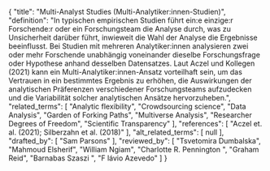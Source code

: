 {
    "title": "Multi-Analyst Studies (Multi-Analytiker:innen-Studien)",
    "definition": "In typischen empirischen Studien führt ein:e einzige:r Forschende:r oder ein Forschungsteam die Analyse durch, was zu Unsicherheit darüber führt, inwieweit die Wahl der Analyse die Ergebnisse beeinflusst. Bei Studien mit mehreren Analytiker:innen analysieren zwei oder mehr Forschende unabhängig voneinander dieselbe Forschungsfrage oder Hypothese anhand desselben Datensatzes. Laut Aczel und Kollegen (2021) kann ein Multi-Analytiker:innen-Ansatz vorteilhaft sein, um das Vertrauen in ein bestimmtes Ergebnis zu erhöhen, die Auswirkungen der analytischen Präferenzen verschiedener Forschungsteams aufzudecken und die Variabilität solcher analytischen Ansätze hervorzuheben.",
    "related_terms": [
        "Analytic flexibility",
        "Crowdsourcing science",
        "Data Analysis",
        "Garden of Forking Paths",
        "Multiverse Analysis",
        "Researcher Degrees of Freedom",
        "Scientific Transparency"
    ],
    "references": [
        "Aczel et. al. (2021); Silberzahn et al. (2018)"
    ],
    "alt_related_terms": [
        null
    ],
    "drafted_by": [
        "Sam Parsons"
    ],
    "reviewed_by": [
        "Tsvetomira Dumbalska",
        "Mahmoud Elsherif",
        "William Ngiam",
        "Charlotte R. Pennington ",
        "Graham Reid",
        "Barnabas Szaszi ",
        "F lávio Azevedo"
    ]
}